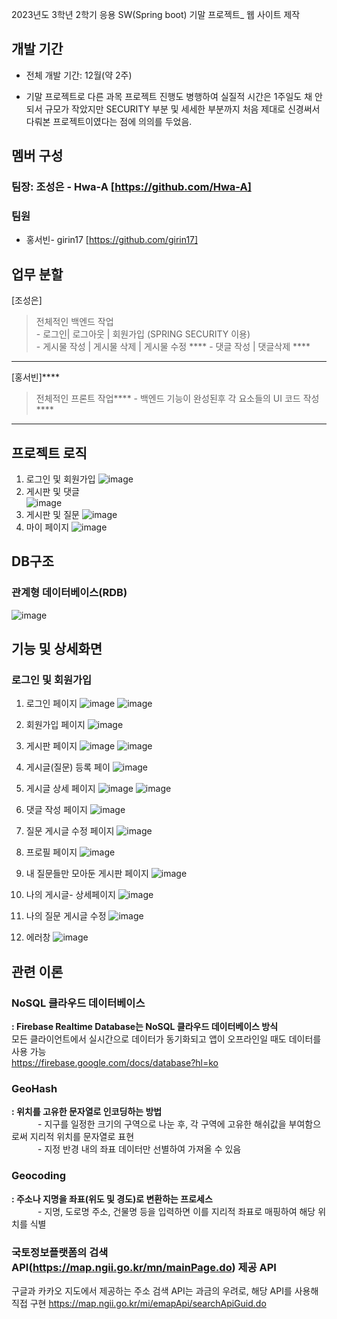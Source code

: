
2023년도 3학년 2학기 응용 SW(Spring boot) 기말 프로젝트_ 웹 사이트 제작


## 개발 기간
- 전체 개발 기간: 12월(약 2주)

- 기말 프로젝트로 다른 과목 프로젝트 진행도 병행하여 실질적 시간은 1주일도 채 안되서 규모가 작았지만 SECURITY 부분 및 세세한 부분까지 처음 제대로 신경써서  다뤄본 프로젝트이였다는 점에 의의를 두었음.

## 멤버 구성
### 팀장: 조성은 - Hwa-A [https://github.com/Hwa-A]
### 팀원
- 홍서빈- girin17 [https://github.com/girin17]


## 업무 분할
 [조성은] 
  > 전체적인 백엔드 작업 <br>
     - 로그인| 로그아웃 | 회원가입 (SPRING SECURITY 이용) <br> 
     - 게시물 작성 | 게시물 삭제 | 게시물 수정 ****
     - 댓글 작성 | 댓글삭제 ****
****
[홍서빈]****
  > 전체적인 프론트 작업****
    - 백엔드 기능이 완성된후 각 요소들의 UI 코드 작성****
    
****
  

## 프로젝트 로직
 1) 로그인 및 회원가입 
![image](https://github.com/Hwa-A/SpringBootFinalProject_2023_3_2/assets/96507136/95976d7b-2cb9-43e0-8f02-7cd092449d11)
 2) 게시판  및 댓글  
![image](https://github.com/Hwa-A/SpringBootFinalProject_2023_3_2/assets/96507136/af7b725a-1c76-4604-93f8-5dab076610d2)
 3) 게시판 및 질문
![image](https://github.com/Hwa-A/SpringBootFinalProject_2023_3_2/assets/96507136/d0c2de8e-f47d-4461-a76c-92fbb9034b34)
 4) 마이 페이지
 ![image](https://github.com/Hwa-A/SpringBootFinalProject_2023_3_2/assets/96507136/9bb8fc1c-92e4-44e3-8de4-74074353a1e9)


## DB구조
### 관계형 데이터베이스(RDB)
![image](https://github.com/Hwa-A/SpringBootFinalProject_2023_3_2/assets/96507136/b2c4c26b-a00b-4cf1-88c8-fb2be433d643)


 
## 기능 및 상세화면
### 로그인 및 회원가입
1. 로그인 페이지
![image](https://github.com/Hwa-A/SpringBootFinalProject_2023_3_2/assets/96507136/b50f2c67-9d7f-45cd-b786-94174e541e8b)
  ![image](https://github.com/Hwa-A/SpringBootFinalProject_2023_3_2/assets/96507136/716c3bd5-5f8f-4c99-9945-37a81c703d3e)
2. 회원가입 페이지
   ![image](https://github.com/Hwa-A/SpringBootFinalProject_2023_3_2/assets/96507136/fa369afb-741e-4435-acc2-876c31d0eb85)

3. 게시판 페이지
![image](https://github.com/Hwa-A/SpringBootFinalProject_2023_3_2/assets/96507136/8b9d8c41-2008-46ee-b21e-49edc1fe6333)
![image](https://github.com/Hwa-A/SpringBootFinalProject_2023_3_2/assets/96507136/2d714c6b-e915-4938-b555-1363f9f23c0a)

4. 게시글(질문) 등록 페이
![image](https://github.com/Hwa-A/SpringBootFinalProject_2023_3_2/assets/96507136/b82e1bc2-b268-4b83-ac75-1af10edcc770)

5. 게시글 상세 페이지
![image](https://github.com/Hwa-A/SpringBootFinalProject_2023_3_2/assets/96507136/85b9f0d4-be22-4551-a8c3-cbce8945d7f5)
![image](https://github.com/Hwa-A/SpringBootFinalProject_2023_3_2/assets/96507136/6f388805-d843-471f-b2eb-0730782cc491)

6. 댓글 작성 페이지
![image](https://github.com/Hwa-A/SpringBootFinalProject_2023_3_2/assets/96507136/0f01ee74-98c0-411b-b4e9-b810d71073b0)
7. 질문 게시글 수정 페이지 
![image](https://github.com/Hwa-A/SpringBootFinalProject_2023_3_2/assets/96507136/286c10c6-39cf-4197-8b0b-ee0d49a96d8a)
8. 프로필 페이지 
![image](https://github.com/Hwa-A/SpringBootFinalProject_2023_3_2/assets/96507136/26456293-1084-4172-b36e-5d56b049964d)
10. 내 질문들만 모아둔 게시판 페이지
![image](https://github.com/Hwa-A/SpringBootFinalProject_2023_3_2/assets/96507136/a94f2b33-2175-4ed3-ab9d-f331b21f27da)
11. 나의 게시글- 상세페이지
![image](https://github.com/Hwa-A/SpringBootFinalProject_2023_3_2/assets/96507136/a917f8ea-77df-45b8-9a9e-02bd367cb071)
12. 나의 질문 게시글 수정
![image](https://github.com/Hwa-A/SpringBootFinalProject_2023_3_2/assets/96507136/4f9cfbf1-b972-45fb-bb87-e8a322944d2a)
13. 에러창
![image](https://github.com/Hwa-A/SpringBootFinalProject_2023_3_2/assets/96507136/7b19c3c2-66a6-404c-8dd8-df218ae1ef83)




## 관련 이론
### NoSQL 클라우드 데이터베이스
**: Firebase Realtime Database는 NoSQL 클라우드 데이터베이스 방식**<br>
모든 클라이언트에서 실시간으로 데이터가 동기화되고 앱이 오프라인일 때도 데이터를 사용 가능<br>
https://firebase.google.com/docs/database?hl=ko
### GeoHash
**: 위치를 고유한 문자열로 인코딩하는 방법**<br>
　　　- 지구를 일정한 크기의 구역으로 나눈 후, 각 구역에 고유한 해쉬값을 부여함으로써 지리적 위치를 문자열로 표현<br>
　　　- 지정 반경 내의 좌표 데이터만 선별하여 가져올 수 있음
### Geocoding
**: 주소나 지명을 좌표(위도 및 경도)로 변환하는 프로세스**<br>
　　　- 지명, 도로명 주소, 건물명 등을 입력하면 이를 지리적 좌표로 매핑하여 해당 위치를 식별
### 국토정보플랫폼의 검색API(https://map.ngii.go.kr/mn/mainPage.do) 제공 API
구글과 카카오 지도에서 제공하는 주소 검색 API는 과금의 우려로, 해당 API를 사용해 직접 구현
https://map.ngii.go.kr/mi/emapApi/searchApiGuid.do
